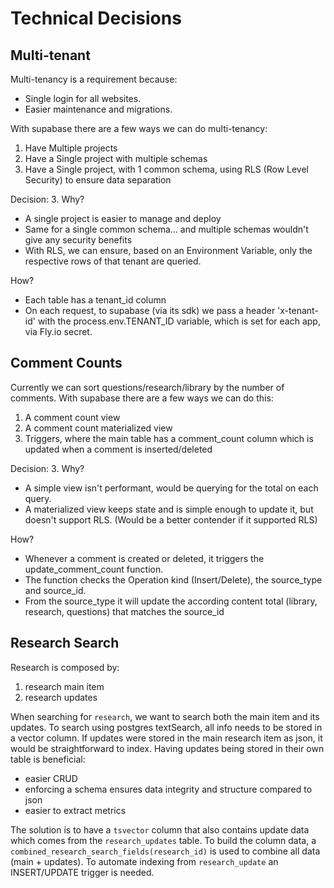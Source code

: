 # Technical Decisions

## Multi-tenant

Multi-tenancy is a requirement because:

- Single login for all websites.
- Easier maintenance and migrations.

With supabase there are a few ways we can do multi-tenancy:

1. Have Multiple projects
2. Have a Single project with multiple schemas
3. Have a Single project, with 1 common schema, using RLS (Row Level Security) to ensure data separation

Decision: 3. Why?

- A single project is easier to manage and deploy
- Same for a single common schema... and multiple schemas wouldn't give any security benefits
- With RLS, we can ensure, based on an Environment Variable, only the respective rows of that tenant are queried.

How?

- Each table has a tenant_id column
- On each request, to supabase (via its sdk) we pass a header 'x-tenant-id' with the process.env.TENANT_ID variable, which is set for each app, via Fly.io secret.

## Comment Counts

Currently we can sort questions/research/library by the number of comments.
With supabase there are a few ways we can do this:

1. A comment count view
2. A comment count materialized view
3. Triggers, where the main table has a comment_count column which is updated when a comment is inserted/deleted

Decision: 3. Why?

- A simple view isn't performant, would be querying for the total on each query.
- A materialized view keeps state and is simple enough to update it, but doesn't support RLS. (Would be a better contender if it supported RLS)

How?

- Whenever a comment is created or deleted, it triggers the update_comment_count function.
- The function checks the Operation kind (Insert/Delete), the source_type and source_id.
- From the source_type it will update the according content total (library, research, questions) that matches the source_id

## Research Search

Research is composed by:

1. research main item
2. research updates

When searching for `research`, we want to search both the main item and its updates.
To search using postgres textSearch, all info needs to be stored in a vector column.
If updates were stored in the main research item as json, it would be straightforward to index.
Having updates being stored in their own table is beneficial:

- easier CRUD
- enforcing a schema ensures data integrity and structure compared to json
- easier to extract metrics

The solution is to have a `tsvector` column that also contains update data which comes from the `research_updates` table.
To build the column data, a `combined_research_search_fields(research_id)` is used to combine all data (main + updates).
To automate indexing from `research_update` an INSERT/UPDATE trigger is needed.

